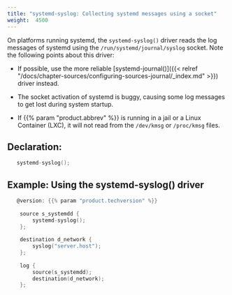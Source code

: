 ```yaml
---
title: "systemd-syslog: Collecting systemd messages using a socket"
weight:  4500
---
```

<!-- DISCLAIMER: This file is based on the syslog-ng Open Source Edition documentation https://github.com/balabit/syslog-ng-ose-guides/commit/2f4a52ee61d1ea9ad27cb4f3168b95408fddfdf2 and is used under the terms of The syslog-ng Open Source Edition Documentation License. The file has been modified by Axoflow. -->

On platforms running systemd, the `systemd-syslog()` driver reads the log messages of systemd using the `/run/systemd/journal/syslog` socket. Note the following points about this driver:

  - If possible, use the more reliable [systemd-journal()]({{< relref "/docs/chapter-sources/configuring-sources-journal/_index.md" >}}) driver instead.

  - The socket activation of systemd is buggy, causing some log messages to get lost during system startup.

  - If {{% param "product.abbrev" %}} is running in a jail or a Linux Container (LXC), it will not read from the `/dev/kmsg` or `/proc/kmsg` files.


## Declaration:

```c
   systemd-syslog();

```



## Example: Using the systemd-syslog() driver

```c
   @version: {{% param "product.techversion" %}}
    
    source s_systemdd {
        systemd-syslog();
    };
    
    destination d_network {
        syslog("server.host");
    };
    
    log {
        source(s_systemdd);
        destination(d_network);
    };

```

